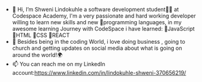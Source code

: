 - 👋 Hi, I’m Shweni Lindokuhle a software development student👩‍🎓 at Codespace Academy, I'm a very passionate and hard working developer
  willing to learn new skills and new 🎇programming languages, in my awesome learning Journey with CodeSpace i have learned:
   📍JavaScript
  📍HTML
  📍CSS
  📍REACT
- 💞️ Besides being in the coding World, i love doing business , going to church and getting updates on social media about what is going on around the world!🌍
- 📫 You can reach me on my LinkedIn account:https://www.linkedin.com/in/lindokuhle-shweni-370656219/


